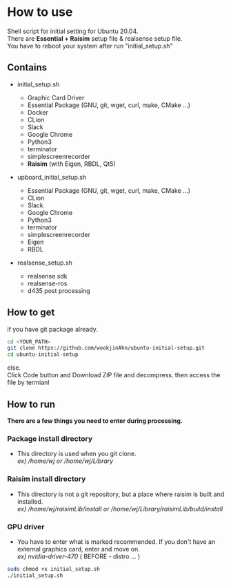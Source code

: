 # How to use  

Shell script for initial setting for Ubuntu 20.04.  
There are **Essential + Raisim** setup file & realsense setup file.  
You have to reboot your system after run "initial_setup.sh"

## Contains
- initial_setup.sh 
  + Graphic Card Driver
  + Essential Package (GNU, git, wget, curl, make, CMake ...)
  + Docker
  + CLion  
  + Slack  
  + Google Chrome  
  + Python3  
  + terminator  
  + simplescreenrecorder  
  + **Raisim** (with Eigen, RBDL, Qt5)

- upboard_initial_setup.sh 
  + Essential Package (GNU, git, wget, curl, make, CMake ...)
  + CLion  
  + Slack  
  + Google Chrome  
  + Python3  
  + terminator  
  + simplescreenrecorder  
  + Eigen
  + RBDL
  
  
- realsense_setup.sh  
  + realsense sdk  
  + realsense-ros  
  + d435 post processing  

## How to get  
if you have git package already.  

```bash
cd <YOUR_PATH>
git clone https://github.com/wookjinAhn/ubuntu-initial-setup.git
cd ubuntu-initial-setup
```

else.  
Click Code button and Download ZIP file and decompress. 
then access the file by termianl  


## How to run  

**There are a few things you need to enter during processing.**

### Package install directory
- This directory is used when you git clone.      
  _ex) /home/wj or /home/wj/Library_
### Raisim install directory
- This directory is not a git repository, but a place where raisim is built and installed.   
  _ex) /home/wj/raisimLib/install or /home/wj/Library/raisimLib/build/install_
### GPU driver
- You have to enter what is marked recommended. If you don't have an external graphics card, enter and move on.   
  _ex) nvidia-driver-470_ ( BEFORE - distro ... )   

```bash
sudo chmod +x initial_setup.sh
./initial_setup.sh
```
